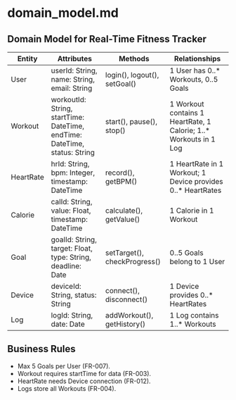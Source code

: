# domain_model.md

## Domain Model for Real-Time Fitness Tracker

| Entity     | Attributes                     | Methods                     | Relationships                          |
|------------|--------------------------------|-----------------------------|----------------------------------------|
| User       | userId: String, name: String, email: String | login(), logout(), setGoal() | 1 User has 0..* Workouts, 0..5 Goals |
| Workout    | workoutId: String, startTime: DateTime, endTime: DateTime, status: String | start(), pause(), stop()   | 1 Workout contains 1 HeartRate, 1 Calorie; 1..* Workouts in 1 Log |
| HeartRate  | hrId: String, bpm: Integer, timestamp: DateTime | record(), getBPM()         | 1 HeartRate in 1 Workout; 1 Device provides 0..* HeartRates |
| Calorie    | calId: String, value: Float, timestamp: DateTime | calculate(), getValue()    | 1 Calorie in 1 Workout               |
| Goal       | goalId: String, target: Float, type: String, deadline: Date | setTarget(), checkProgress() | 0..5 Goals belong to 1 User         |
| Device     | deviceId: String, status: String | connect(), disconnect()    | 1 Device provides 0..* HeartRates    |
| Log        | logId: String, date: Date      | addWorkout(), getHistory() | 1 Log contains 1..* Workouts         |

## Business Rules
- Max 5 Goals per User (FR-007).
- Workout requires startTime for data (FR-003).
- HeartRate needs Device connection (FR-012).
- Logs store all Workouts (FR-004).
